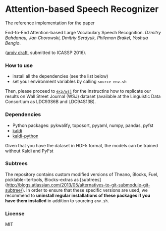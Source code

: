 # Attention-based Speech Recognizer

The reference implementation for the paper

End-to-End Attention-based Large Vocabulary Speech Recognition.
_Dzmitry Bahdanau, Jan Chorowski, Dmitriy Serdyuk, Philemon Brakel, Yoshua Bengio_.

([arxiv draft](http://arxiv.org/pdf/1508.04395), submitted to ICASSP 2016).

### How to use

- install all the dependencies (see the list below)
- set your environment variables by calling `source env.sh`

Then, please proceed to [`exp/wsj`](exp/wsj/README.md) for the instructins how
to replicate our results on Wall Street Journal (WSJ) dataset
(available  at  the  Linguistic  Data  Consortium as LDC93S6B and LDC94S13B).

### Dependencies

- Python packages: pykwalify, toposort, pyyaml, numpy, pandas, pyfst
- [kaldi](https://github.com/kaldi-asr/kaldi)
- [kaldi-python](https://github.com/janchorowski/kaldi-python)

Given that you have the dataset in HDF5 format, the models can be trained
without Kaldi and PyFst

### Subtrees

The repository contains custom modified versions of Theano, Blocks, Fuel,
picklable-itertools, Blocks-extras as [subtrees]
(http://blogs.atlassian.com/2013/05/alternatives-to-git-submodule-git-subtree/).
In order to ensure that these
specific versions are used, we recommend to **uninstall regular installations
of these packages if you have them installed** in addition to sourcing
`env.sh`.

### License

MIT

